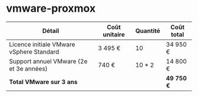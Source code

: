 # vmware-proxmox

| Détail                                    | Coût unitaire | Quantité | Coût total |
|-------------------------------------------|---------------|----------|------------|
| Licence initiale VMware vSphere Standard  | 3 495 €       | 10       | 34 950 €   |
| Support annuel VMware (2e et 3e années)   | 740 €         | 10 * 2   | 14 800 €   |
| **Total VMware sur 3 ans**                |               |          | **49 750 €** |

